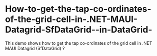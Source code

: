 # How-to-get-the-tap-co-ordinates-of-the-grid-cell-in-.NET-MAUI-Datagrid-SfDataGrid--in-DataGrid-
This demo shows how to get the tap co-ordinates of the grid cell in .NET MAUI Datagrid (SfDataGrid) ?
